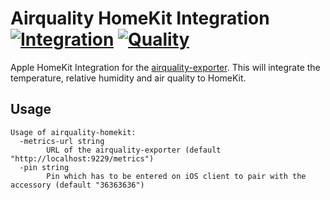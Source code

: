 # Airquality HomeKit Integration [![Integration](https://github.com/0x46616c6b/airquality-homekit/actions/workflows/integration.yml/badge.svg)](https://github.com/0x46616c6b/airquality-homekit/actions/workflows/integration.yml) [![Quality](https://github.com/0x46616c6b/airquality-homekit/actions/workflows/quality.yml/badge.svg)](https://github.com/0x46616c6b/airquality-homekit/actions/workflows/quality.yml)

Apple HomeKit Integration for the [airquality-exporter](https://github.com/0x46616c6b/airquality-exporter). This will integrate the temperature, relative humidity and air quality to HomeKit.

## Usage

```
Usage of airquality-homekit:
  -metrics-url string
        URL of the airquality-exporter (default "http://localhost:9229/metrics")
  -pin string
        Pin which has to be entered on iOS client to pair with the accessory (default "36363636")
```
